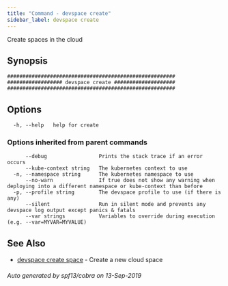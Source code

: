 ```yaml
---
title: "Command - devspace create"
sidebar_label: devspace create
---
```



Create spaces in the cloud

## Synopsis


```
#######################################################
################## devspace create ####################
#######################################################
```
## Options

```
  -h, --help   help for create
```

### Options inherited from parent commands

```
      --debug                 Prints the stack trace if an error occurs
      --kube-context string   The kubernetes context to use
  -n, --namespace string      The kubernetes namespace to use
      --no-warn               If true does not show any warning when deploying into a different namespace or kube-context than before
  -p, --profile string        The devspace profile to use (if there is any)
      --silent                Run in silent mode and prevents any devspace log output except panics & fatals
      --var strings           Variables to override during execution (e.g. --var=MYVAR=MYVALUE)
```

## See Also
* [devspace create space](/docs/cli/commands/devspace_create_space)	 - Create a new cloud space

###### Auto generated by spf13/cobra on 13-Sep-2019
